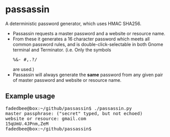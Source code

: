# passassin
A deterministic password generator, which uses HMAC SHA256.

* Passassin requests a master password and a website or resource name.
* From these it generates a 16 character password which meets all common password rules, and is double-click-selectable in both Gnome terminal and Terminator.  (i.e. Only the symbols <pre>%&-_#,.?/</pre> are used.)
* Passassin will always generate the **same** password from any given pair of master password and website or resource name.

## Example usage
<pre>
fadedbee@box:~/github/passassin$ ./passassin.py
master passphrase: ("secret" typed, but not echoed)
website or resource: gmail.com
15qUmU.4JPnm,ZeM
fadedbee@box:~/github/passassin$ 
</pre>
